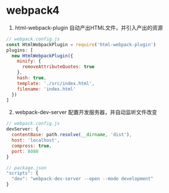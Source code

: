 # webpack4

1. html-webpack-plugin 自动产出HTML文件，并引入产出的资源
```js
// webpack.config.js
const HtmlWebpackPlugin = require('html-webpack-plugin')
plugins: [
  new HtmlWebpackPlugin({
    minify: {
      removeAttributeQuotes: true
    },
    hash: true,
    template: './src/index.html',
    filename: 'index.html'
  })
]
```
2. webpack-dev-server 配置开发服务器，并自动监听文件改变
```js
// webpack.config.js
devServer: {
  contentBase: path.resolve(__dirname, 'dist'),
  host: 'localhost',
  compress: true,
  port: 8080
}

// package.json
"scripts": {
  "dev": "webpack-dev-server --open --mode development"
}
```